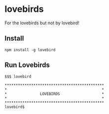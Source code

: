 # lovebirds
For the lovebirds but not by lovebird!

## Install
```
npm install -g lovebird
```

## Run Lovebirds
```
$$$ lovebird

*********************************************
*                                           *
*               LOVEBIRDS                   *
*                                           *
*********************************************
lovebird$

```